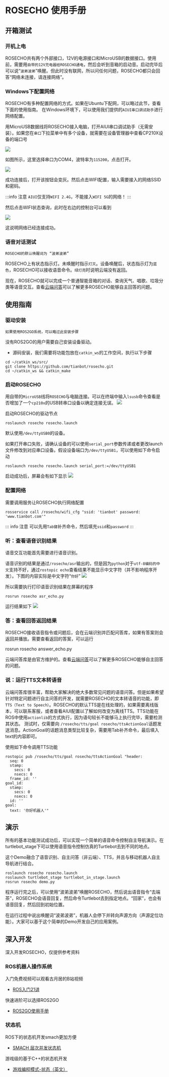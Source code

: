 # ROSECHO 使用手册

## 开箱测试
### 开机上电

ROSECHO共有两个外部接口，12V的电源接口和MicroUSB的数据接口。使用前，需要用`自带的12V充电器给ROSECHO通电`，然后会听到音箱的启动音。启动完毕后可以说“`波弟波弟`”唤醒。但此时没有联网，所以问任何问题，ROSECHO都只会回答“网络未连接，请连接网络”。

### Windows下配置网络

ROSECHO有多种配置网络的方式。如果在Ubuntu下配网，可以略过此节，查看下面的使用指南。
在Windows环境下，可以使用我们提供的`AIUI串口调试助手`进行网络配置。

用MicroUSB数据线将ROSECHO接入电脑，打开AIUI串口调试助手（无需安装）。如果您在`串口`下拉菜单中有多个设备，就需要在设备管理器中查看CP210X设备的端口号

![](https://tianbot-pic.oss-cn-beijing.aliyuncs.com/tianbot-pic/Tianbot-Doc202310311349508.webp)

如图所示，这里选择串口为COM4，波特率为`115200`，点击打开。

![](https://tianbot-pic.oss-cn-beijing.aliyuncs.com/tianbot-pic/Tianbot-Doc202310311350134.webp)

成功连接后，打开该按钮会变灰。然后点击WIFI配置，输入需要接入的网络SSID和密码。

:::info 注意
`AIUI`仅支持`WIFI 2.4G`，不能接入`WIFI 5G`的网络！
:::

然后点击WIFI状态查询，此时在右边的控制台可以看到

![](https://tianbot-pic.oss-cn-beijing.aliyuncs.com/tianbot-pic/Tianbot-Doc202310311350550.webp)

这说明网络已经连接成功。
### 语音对话测试

`ROSECHO的默认唤醒词为 “波弟波弟”`

ROSECHO上有状态指示灯。未唤醒时指示`灯灭`。设备唤醒后，状态指示灯为`蓝色`，ROSECHO可以接收语音命令。`绿灯亮`时说明云端没有返回。

现在，ROSECHO就可以完成一个普通智能音箱的对话、查询天气、唱歌、垃圾分类等语音交互。查看[云端问答](/rosecho/guide/qa-in-cloud.md)可以了解更多ROSECHO能够自主回答的问题。

## 使用指南
### 驱动安装

`如果使用ROS2GO系统，可以略过此安装步骤`

没有ROS2GO的用户需要自己安装设备驱动。

- 源码安装，我们需要将功能包放在`catkin_ws`的工作空间，执行以下步骤

```shell
cd ~/catkin_ws/src/
git clone https://github.com/tianbot/rosecho.git
cd ~/catkin_ws && catkin_make
```

### 启动ROSECHO

用自带的`MicroUSB`线将`ROSECHO`与电脑连接。可以在终端中输入`lsusb`命令查看是否增加了一个`cp210x`的USB转串口设备以确定连接无误。
![](https://tianbot-pic.oss-cn-beijing.aliyuncs.com/tianbot-pic/Tianbot-Doc202310311351991.webp)

启动ROSECHO的驱动节点
```shell
roslaunch rosecho rosecho.launch
```
默认使用`/dev/ttyUSB0`的设备。

如果打开串口失败，请确认设备的可以使用`serial_port`参数传递或者更改launch文件修改到对应串口设备。假设设备端口为`/dev/ttyUSB1`，可以使用如下命令启动
```shell
roslaunch rosecho rosecho.launch serial_port:=/dev/ttyUSB1
```
启动成功后，屏幕会有如下显示
![](https://tianbot-pic.oss-cn-beijing.aliyuncs.com/tianbot-pic/Tianbot-Doc202310311351604.webp)

### 配置网络

需要调用服务让ROSECHO执行网络配置
```shell
rosservice call /rosecho/wifi_cfg "ssid: 'tianbot' password: 'www.tianbot.com'"
```
::: info 注意
可以先用`Tab键`补齐命令，然后填充`ssid`和`password`
:::

### 听：查看语音识别结果

语音交互功能首先需要进行语音识别。

语音识别的结果是通过`/rosecho/asr`输出的，但是因为`python`对于`utf-8编码的中文`支持不好，通过`rostopic echo`查看结果不能显示中文字符（并不影响程序开发）。下图的内容实际是中文字符“`你好`”
![](https://tianbot-pic.oss-cn-beijing.aliyuncs.com/tianbot-pic/Tianbot-Doc202310311352292.webp)

所以需要执行打印语音识别结果在屏幕的程序
```shell
rosrun rosecho asr_echo.py
```

运行结果如下
![](https://tianbot-pic.oss-cn-beijing.aliyuncs.com/tianbot-pic/Tianbot-Doc202310311352853.webp)

### 答：查看回答返回结果

ROSECHO接收语音指令或问题后，会在云端识别并匹配问答库，如果有答案则会返回并播放。需要查看返回的答案，可以运行

rosrun rosecho answer_echo.py

云端问答库是由官方维护的。查看[云端问答](/rosecho/guide/qa-in-cloud.md)可以了解更多ROSECHO能够自主回答的问题。
### 说：运行TTS文本转语音

云端问答库很丰富，帮助大家解决的绝大多数常见问题的语音问答。但是如果希望针对特定问题进行自主问答的开发，就需要ROSECHO的文本转语音的功能，即`TTS（Text to Speech）`。ROSECHO的默认TTS是在线处理的，如果需要离线版本，可以联系客服，或者查看AIUI配置以了解如何改变为离线TTS。TTS功能在ROS中使用`actionlib`的方式执行，因为语句较长不能够马上执行完毕，需要检测其状态。
测试时，仅需要向 `/rosecho/tts/goal rosecho/ttsActionGoal`话题发送消息。ActionGoal的话题消息类型比较复杂，需要用Tab补齐命令，最后填入text的内容即可。

使用如下命令调用TTS功能
```shell
rostopic pub /rosecho/tts/goal rosecho/ttsActionGoal "header:
  seq: 0
  stamp:
    secs: 0
    nsecs: 0
  frame_id: ''
goal_id:
  stamp:
    secs: 0
    nsecs: 0
  id: ''
goal:
  text: '你好机器人'"
```
## 演示

所有的基本功能测试成功后，可以实现一个简单的语音命令控制自主导航演示。在turtlebot_stage下可以使用语音指令控制仿真的Turtlebot去到不同的地点。

这个Demo融合了语音识别、自主问答（非云端）、TTS，并且与移动机器人自主导航进行结合。

```shell
roslaunch rosecho rosecho.launch
roslaunch turtlebot_stage turtlebot_in_stage.launch
rosrun rosecho demo.py
```

程序运行完之后，可以使用“波弟波弟”唤醒ROSECHO，然后说出语音指令“去端茶”，ROSECHO会语音回复，然后命令Turtlebot去到指定地点。“回家”，也会有语音回复，然后回到初始位置。

在运行过程中说出唤醒词“波弟波弟”，机器人会停下并转向声源方向（声源定位功能）。大家可以基于这个简单的Demo开发自己的应用案例。

## 深入开发

深入开发ROSECHO，仅提供参考资料

### ROS机器人操作系统

入门免费视频可以观看古月居的B站视频
- [ROS入门21讲](https://www.bilibili.com/video/BV1zt411G7Vn/)

快速进阶可以选择ROS2GO

- [ROS2GO使用手册](/ros2go/guide/index)

### 状态机

ROS下的状态机开发smach更加方便
- [SMACH 层次并发状态机](http://wiki.ros.org/smach)

游戏级的基于C++的状态机开发
- [游戏编程模式-状态（英文）](https://gameprogrammingpatterns.com/state.html)
